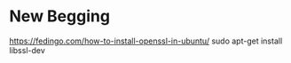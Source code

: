 # New Begging
https://fedingo.com/how-to-install-openssl-in-ubuntu/
sudo apt-get install libssl-dev
